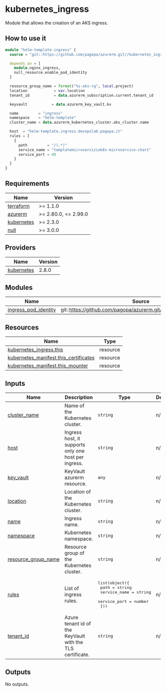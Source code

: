 # kubernetes\_ingress

Module that allows the creation of an AKS ingress.

## How to use it

```tf
module "helm-template-ingress" {
  source = "git::https://github.com/pagopa/azurerm.git//kubernetes_ingress?ref=k8s-ingress"

  depends_on = [
    module.nginx_ingress,
    null_resource.enable_pod_identity
  ]

  resource_group_name = format("%s-aks-rg", local.project)
  location            = var.location
  tenant_id           = data.azurerm_subscription.current.tenant_id

  keyvault           = data.azurerm_key_vault.kv

  name         = "ingress"
  namespace    = "helm-template"
  cluster_name = data.azurerm_kubernetes_cluster.aks_cluster.name

  host  = "helm-template.ingress.devopslab.pagopa.it"
  rules = [
    {
      path         = "/(.*)"
      service_name = "templatemicroserviziok8s-microservice-chart"
      service_port = 80
    }
  ]
}
```

<!-- markdownlint-disable -->
<!-- BEGINNING OF PRE-COMMIT-TERRAFORM DOCS HOOK -->
## Requirements

| Name | Version |
|------|---------|
| <a name="requirement_terraform"></a> [terraform](#requirement\_terraform) | >= 1.1.0 |
| <a name="requirement_azurerm"></a> [azurerm](#requirement\_azurerm) | >= 2.80.0, <= 2.99.0 |
| <a name="requirement_kubernetes"></a> [kubernetes](#requirement\_kubernetes) | >= 2.3.0 |
| <a name="requirement_null"></a> [null](#requirement\_null) | >= 3.0.0 |

## Providers

| Name | Version |
|------|---------|
| <a name="provider_kubernetes"></a> [kubernetes](#provider\_kubernetes) | 2.8.0 |

## Modules

| Name | Source | Version |
|------|--------|---------|
| <a name="module_ingress_pod_identity"></a> [ingress\_pod\_identity](#module\_ingress\_pod\_identity) | git::https://github.com/pagopa/azurerm.git//kubernetes_pod_identity | v2.7.0 |

## Resources

| Name | Type |
|------|------|
| [kubernetes_ingress.this](https://registry.terraform.io/providers/hashicorp/kubernetes/latest/docs/resources/ingress) | resource |
| [kubernetes_manifest.this_certificates](https://registry.terraform.io/providers/hashicorp/kubernetes/latest/docs/resources/manifest) | resource |
| [kubernetes_manifest.this_mounter](https://registry.terraform.io/providers/hashicorp/kubernetes/latest/docs/resources/manifest) | resource |

## Inputs

| Name | Description | Type | Default | Required |
|------|-------------|------|---------|:--------:|
| <a name="input_cluster_name"></a> [cluster\_name](#input\_cluster\_name) | Name of the Kubernetes cluster. | `string` | n/a | yes |
| <a name="input_host"></a> [host](#input\_host) | Ingress host, it supports only one host per ingress. | `string` | n/a | yes |
| <a name="input_key_vault"></a> [key\_vault](#input\_key\_vault) | KeyVault azurerm resource. | `any` | n/a | yes |
| <a name="input_location"></a> [location](#input\_location) | Location of the Kubernetes cluster. | `string` | n/a | yes |
| <a name="input_name"></a> [name](#input\_name) | Ingress name. | `string` | n/a | yes |
| <a name="input_namespace"></a> [namespace](#input\_namespace) | Kubernetes namespace. | `string` | n/a | yes |
| <a name="input_resource_group_name"></a> [resource\_group\_name](#input\_resource\_group\_name) | Resource group of the Kubernetes cluster. | `string` | n/a | yes |
| <a name="input_rules"></a> [rules](#input\_rules) | List of ingress rules. | <pre>list(object({<br>    path         = string<br>    service_name = string<br>    service_port = number<br>  }))</pre> | n/a | yes |
| <a name="input_tenant_id"></a> [tenant\_id](#input\_tenant\_id) | Azure tenant id of the KeyVault with the TLS certificate. | `string` | n/a | yes |

## Outputs

No outputs.
<!-- END OF PRE-COMMIT-TERRAFORM DOCS HOOK -->
